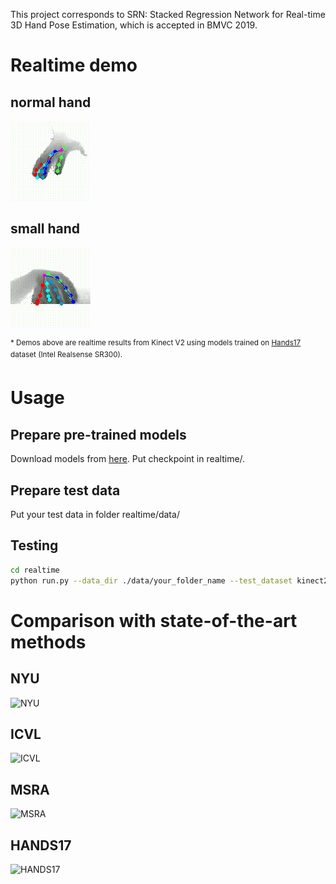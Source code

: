 This project corresponds to SRN: Stacked Regression Network for Real-time 3D Hand Pose Estimation, which is accepted in BMVC 2019.

# Realtime demo
## normal hand  
![demo1](realtime/gif/normal.gif)
## small hand
![demo2](realtime/gif/small_hand.gif)&nbsp;&nbsp;&nbsp;&nbsp;&nbsp;&nbsp;&nbsp;&nbsp;

<sup>\* Demos above are realtime results from Kinect V2 using models trained on [Hands17](http://icvl.ee.ic.ac.uk/hands17/challenge/) dataset (Intel Realsense SR300). </sup></br>
# Usage 

## Prepare pre-trained models
Download models from [here](https://drive.google.com/drive/folders/1QG6F9aD4t-LLupoguWVpBm-fUyGPNRl0?usp=sharing).
Put checkpoint in realtime/.

## Prepare test data
Put your test data in folder realtime/data/

## Testing
```bash
cd realtime
python run.py --data_dir ./data/your_folder_name --test_dataset kinect2 or realsense  
```

# Comparison with state-of-the-art methods
## NYU
![NYU](https://github.com/RenFeiTemp/SRN/blob/master/fig/nyu.png)
## ICVL
![ICVL](https://github.com/RenFeiTemp/SRN/blob/master/fig/icvl.png)
## MSRA
![MSRA](https://github.com/RenFeiTemp/SRN/blob/master/fig/msra.png)
## HANDS17
![HANDS17](https://github.com/RenFeiTemp/SRN/blob/master/fig/hands17.jpg)
